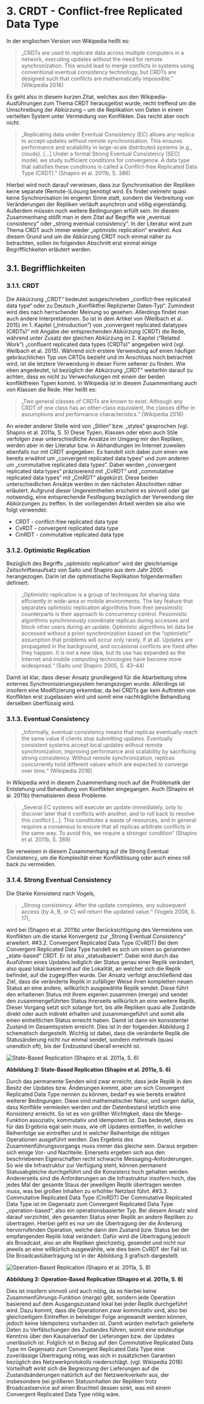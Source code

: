 # 3. CRDT - Conflict-free Replicated Data Type
In der englischen Version von Wikipedia heißt es:
> „CRDTs are used to replicate data across multiple computers in a network, executing updates without the need for remote synchronization. This would lead to merge conflicts in systems using conventional eventual consistency technology, but CRDTs are designed such that conflicts are mathematically impossible.” (Wikipedia 2016)

Es geht also in diesem kurzen Zitat, welches aus den Wikipedia-Ausführungen zum Thema CRDT herausgelöst wurde, recht treffend um die Umschreibung der Abkürzung – um die Replikation von Daten in einem verteilten System unter Vermeidung von Konflikten. Das reicht aber noch nicht.
> „Replicating data under Eventual Consistency (EC) allows any replica to accept updates without remote synchronisation. This ensures performance and scalability in large-scale distributed systems (e.g., clouds). [...] Under a formal Strong Eventual Consistency (SEC) model, we study sufficient conditions for convergence. A data type that satisfies these conditions is called a Conflict-free Replicated Data Type (CRDT).” (Shapiro et al. 2011b, S. 386)

Hierbei wird noch darauf verwiesen, dass zur Synchronisation der Repliken keine separate (Remote-)Lösung benötigt wird. Es findet vielmehr quasi keine Synchronisation im engeren Sinne statt, sondern die Verbreitung von Veränderungen der Repliken verläuft asynchron und völlig eigenständig. Außerdem müssen noch weitere Bedingungen erfüllt sein. Im diesem Zusammenhang stößt man in dem Zitat auf Begriffe wie „eventual consistency“ oder „strong eventual consistency“. In der Literatur wird zum Thema CRDT auch  immer wieder „optimistic replication“ erwähnt. Aus diesem Grund und um die Abkürzung CRDT noch einmal näher zu betrachten, sollen im folgenden Abschnitt erst einmal einige Begrifflichkeiten erläutert werden.
## 3.1. Begrifflichkeiten
### 3.1.1. CRDT
Die Abkürzung „CRDT“ bedeutet ausgeschrieben „conflict-free replicated data type“ oder zu Deutsch „Konfliktfrei Replizierter Daten-Typ“. Zumindest wird dies nach herrschender Meinung so gesehen. Allerdings findet man auch andere Interpretationen. So ist in dem Artikel von (Weilbach et al. 2015) im 1. Kapitel („Introduction“) von „convergent replicated datatypes (CRDTs)“ mit Angabe der entsprechenden Abkürzung (CRDT) die Rede, während unter Zusatz der gleichen Abkürzung im 2. Kapitel (“Related Work”) „confluent replicated data types (CRDTs)” angegeben wird (vgl. Weilbach et al. 2015). Während sich erstere Verwendung auf einen häufiger gebräuchlichen Typ von CRTDs bezieht und im Anschluss noch betrachtet wird, ist die letztere Verwendung in dieser Form seltener zu finden.
Wie eben angedeutet, ist bezüglich der Abkürzung „CRDT“ weiterhin darauf zu achten, dass es nicht zu Verwechslungen mit einem der beiden konfliktfreien Typen kommt. In Wikipedia ist in diesem Zusammenhang auch von Klassen die Rede. Hier heißt es:
> „Two general classes of CRDTs are known to exist. Although any CRDT of one class has an other-class equivalent, the classes differ in assumptions and performance characteristics.” (Wikipedia 2016)

An wieder anderer Stelle wird von „Stilen“ bzw. „styles“ gesprochen (vgl. Shapiro et al. 2011a, S. 5)  Diese Typen, Klassen oder eben auch Stile verfolgen zwar unterschiedliche Ansätze im Umgang mir den Repliken, werden aber in der Literatur bzw. in Abhandlungen im Internet zuweilen ebenfalls nur mit CRDT angegeben. Es handelt sich dabei zum einen wie bereits erwähnt um „convergent replicated data types“ und zum anderen um „commutative replicated data types“. Dabei werden „convergent replicated data types“ präzisierend mit „CvRDT“ und „commutative replicated data types“ mit „CmRDT“ abgekürzt. Diese beiden unterschiedlichen Ansätze werden in den nächsten Abschnitten näher erläutert.
Aufgrund dieser Ungereimtheiten erscheint es sinnvoll oder gar notwendig, eine entsprechende Festlegung bezüglich der Verwendung der Abkürzungen zu treffen. In der vorliegenden Arbeit werden sie also wie folgt verwendet:
-	CRDT - conflict-free replicated data type
-	CvRDT - convergent replicated data type
-	CmRDT - commutative replicated data type

### 3.1.2. Optimistic Replication
Bezüglich des Begriffs „optimistic replication“ wird der gleichnamige Zeitschriftenaufsatz von Saito und Shapiro aus dem Jahr 2005 herangezogen. Darin ist die optimistische Replikation folgendermaßen definiert:
> „Optimistic replication is a group of techniques for sharing data efficiently in wide-area or mobile environments. The key feature that separates optimistic replication algorithms from their pessimistic counterparts is their approach to concurrency control. Pessimistic algorithms synchronously coordinate replicas during accesses and block other users during an update. Optimistic algorithms let data be accessed without a priori synchronization based on the “optimistic” assumption that problems will occur only rarely, if at all. Updates are propagated in the background, and occasional conflicts are fixed after they happen. It is not a new idea, but its use has expanded as the Internet and mobile computing technologies have become more widespread.“ (Saito und Shapiro 2005, S. 43–44)

Damit ist klar, dass dieser Ansatz grundlegend für die Abarbeitung ohne externes Synchronisierungssystem herangezogen wurde. Allerdings ist insofern eine Modifizierung erkennbar, da bei CRDTs gar kein Auftreten von Konflikten erst zugelassen wird und somit eine nachträgliche Behandlung derselben überflüssig wird.
### 3.1.3. Eventual Consistency
> „Informally, eventual consistency means that replicas eventually reach the same value if clients stop submitting updates. Eventually consistent systems accept local updates without remote synchronization, improving performance and scalability by sacrificing strong consistency. Without remote synchronization, replicas concurrently hold different values which are expected to converge over time.“ (Wikipedia 2016)

In Wikipedia wird in diesem Zusammenhang noch auf die Problematik der Entstehung und Behandlung von Konflikten eingegangen. Auch (Shapiro et al. 2011b) thematisieren diese Probleme.
> „Several EC systems will execute an update immediately, only to discover later that it conflicts with another, and to roll back to resolve this conflict [...]. This constitutes a waste of resources, and in general requires a consensus to ensure that all replicas arbitrate conflicts in the same way. To avoid this, we require a stronger condition“ (Shapiro et al. 2011b, S. 389)

Sie verweisen in diesem Zusammenhang auf die Strong Eventual Consistency, um die Komplexität einer Konfliktlösung oder auch eines roll back zu vermeiden.
### 3.1.4. Strong Eventual Consistency
Die Starke Konsistenz nach Vogels,
> „Strong consistency. After the update completes, any subsequent access (by A, B, or C) will return the updated value.“ (Vogels 2008, S. 17),

wird bei (Shapiro et al. 2011b) unter Berücksichtigung des Vermeidens von Konflikten um die starke Konvergenz zur „Strong Eventual Consistency“ erweitert.
##3.2.	Convergent Replicated Data Type (CvRDT)
Bei dem Convergent Replicated Data Type handelt es sich um einen so genannten „state-based“ CRDT. Er ist also „statusbasiert“. Dabei wird durch das Ausführen eines Updates lediglich der Status genau einer Replik verändert, also quasi lokal basierend auf die Lokalität, an welcher sich die Replik befindet, auf die zugegriffen wurde. Der Ansatz verfolgt anschließend das Ziel, dass die veränderte Replik in zufälliger Weise ihren kompletten neuen Status an eine andere, willkürlich ausgewählte Replik sendet. Diese führt den erhaltenen Status mit ihrem eigenen zusammen (merge) und sendet den zusammengeführten Status ihrerseits willkürlich an eine weitere Replik. Dieser Vorgang setzt sich solange fort, bis alle Repliken quasi alle Zustände direkt oder auch indirekt erhalten und zusammengeführt und somit alle einen einheitlichen Status erreicht haben. Damit ist dann ein konsistenter Zustand im Gesamtsystem erreicht. Dies ist in der folgenden  Abbildung 2 schematisch dargestellt. Wichtig ist dabei, dass die veränderte Replik die Statusänderung nicht nur einmal sendet, sondern mehrmals (quasi unendlich oft), bis der Endzustand überall erreicht ist.

![State-Based Replication (Shapiro et al. 2011a, S. 6)](https://github.com/achatzSWT/ostfalia_db_2016_hausarbeiten/blob/master/crdt/Bilder/state-based-replication.JPG)

**Abbildung 2: State-Based Replication (Shapiro et al. 2011a, S. 6)**

Durch das permanente Senden wird zwar erreicht, dass jede Replik in den Besitz der Updates bzw. Änderungen kommt, aber um sich Convergent Replicated Data Type nennen zu können, bedarf es wie bereits erwähnt weiterer Bedingungen. Diese sind mathematischer Natur, und sorgen dafür, dass Konflikte vermieden werden und der Datenbestand letztlich eine Konsistenz erreicht. So ist es von größter Wichtigkeit, dass die Merge-Funktion assoziativ, kommutativ und idempotent ist. Das bedeutet, dass es für das Ergebnis egal sein muss, wie oft Updates eintreffen, in welcher Reihenfolge sie eintreffen und in welcher Reihenfolge die nötigen Operationen ausgeführt werden. Das Ergebnis des Zusammenführungsvorgangs muss immer das gleiche sein.
Daraus ergeben sich einige Vor- und Nachteile. Einerseits ergeben sich aus den beschriebenen Eigenschaften recht schwache Messaging-Anforderungen. So wie die Infrastruktur zur Verfügung steht, können permanent Statusabgleiche durchgeführt und die Konsistenz hoch gehalten werden. Andererseits sind die Anforderungen an die Infrastruktur insofern hoch, das jedes Mal der gesamte Staus der jeweiligen Replik übertragen werden muss, was bei großen Inhalten zu erhöhter Netzlast führt.
##3.3.	Commutative Replicated Data Type (CmRDT)
Der Commutative Replicated Data Type ist im Gegensatz zum Convergent Replicated Data Type „operation-based“, also ein operationsbasierter Typ. Bei diesem Ansatz wird darauf verzichtet, den gesamten Status einer Replik an andere Repliken zu übertragen. Hierbei geht es nur um die Übertragung der die Änderung hervorrufenden Operation, welche dann den Zustand bzw. Status bei der empfangenden Replik lokal verändert. Dafür wird die Übertragung jedoch als Broadcast, also an alle Repliken gleichzeitig, gesendet und nicht nur jeweils an eine willkürlich ausgewählte, wie dies beim CvRDT der Fall ist. Die Broadcastübertragung ist in der Abbildung 3 grafisch dargestellt.

![Operation-Based Replication (Shapiro et al. 2011a, S. 8)](https://github.com/achatzSWT/ostfalia_db_2016_hausarbeiten/blob/master/crdt/Bilder/operation-based-replication.JPG)

**Abbildung 3: Operation-Based Replication (Shapiro et al. 2011a, S. 8)**

Dies ist insofern sinnvoll und auch nötig, da es hierbei keine Zusammenführungs-Funktion (merge) gibt, sondern jede Operation basierend auf dem Ausgangszustand lokal bei jeder Replik durchgeführt wird. Dazu kommt, dass die Operationen zwar kommutativ sind, also bei gleichzeitigem Eintreffen in beliebiger Folge angewandt werden können, jedoch keine Idempotenz vorhanden ist. Damit würden mehrfach gelieferte Daten zu Verfälschungen des Zustandes führen, womit eine eindeutige Kenntnis über den Kausalverlauf der Lieferungen bzw. der Updates unerlässlich ist.
Folglich ist in Bezug auf den Commutative Replicated Data Type im Gegensatz zum Convergent Replicated Data Type eine zuverlässige Übertragung nötig, was sich in zusätzlichen Garantien bezüglich des Netzwerkprotokolls niederschlägt. (vgl. Wikipedia 2016) Vorteilhaft wirkt sich die Begrenzung der Lieferungen auf die Zustandsänderungen natürlich auf der Netzwerkverkehr aus, der insbesondere bei größeren Statusinhalten der Repliken trotz Broadcastservice auf einen Bruchteil dessen sinkt, was mit einem Convergent Replicated Data Type nötig wäre.
